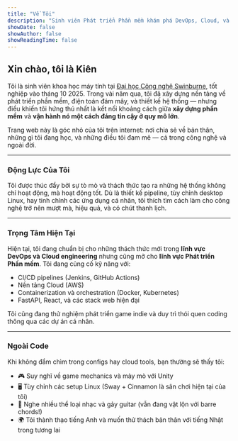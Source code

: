 ```yaml
---
title: "Về Tôi"
description: "Sinh viên Phát triển Phần mềm khám phá DevOps, Cloud, và các dự án công nghệ sáng tạo"
showDate: false
showAuthor: false
showReadingTime: false
---
```


## Xin chào, tôi là Kiên

Tôi là sinh viên khoa học máy tính tại [Đại học Công nghệ Swinburne](https://swinburne-vn.edu.vn), tốt nghiệp vào tháng 10 2025. Trong vài năm qua, tôi đã xây dựng nền tảng về phát triển phần mềm, điện toán đám mây, và thiết kế hệ thống — nhưng điều khiến tôi hứng thú nhất là kết nối khoảng cách giữa **xây dựng phần mềm** và **vận hành nó một cách đáng tin cậy ở quy mô lớn**.

Trang web này là góc nhỏ của tôi trên internet: nơi chia sẻ về bản thân, những gì tôi đang học, và những điều tôi đam mê — cả trong công nghệ và ngoài đời.

---

### Động Lực Của Tôi

Tôi được thúc đẩy bởi sự tò mò và thách thức tạo ra những hệ thống không chỉ hoạt động, mà hoạt động tốt. Dù là thiết kế pipeline, tùy chỉnh desktop Linux, hay tinh chỉnh các ứng dụng cá nhân, tôi thích tìm cách làm cho công nghệ trở nên mượt mà, hiệu quả, và có chút thanh lịch.

---

### Trọng Tâm Hiện Tại

Hiện tại, tôi đang chuẩn bị cho những thách thức mới trong **lĩnh vực DevOps và Cloud engineering** nhưng cũng mở cho **lĩnh vực Phát triển Phần mềm**. Tôi đang củng cố kỹ năng với:
- CI/CD pipelines (Jenkins, GitHub Actions)
- Nền tảng Cloud (AWS)
- Containerization và orchestration (Docker, Kubernetes)
- FastAPI, React, và các stack web hiện đại

Tôi cũng đang thử nghiệm phát triển game indie và duy trì thói quen coding thông qua các dự án cá nhân.

---

### Ngoài Code

Khi không đắm chìm trong configs hay cloud tools, bạn thường sẽ thấy tôi:
- 🎮 Suy nghĩ về game mechanics và mày mò với Unity
- 🖥️ Tùy chỉnh các setup Linux (Sway + Cinnamon là sân chơi hiện tại của tôi)
- 🎸 Nghe nhiều thể loại nhạc và gảy guitar (vẫn đang vật lộn với barre chords!)
- 🌍 Tôi thành thạo tiếng Anh và muốn thử thách bản thân với tiếng Nhật trong tương lai